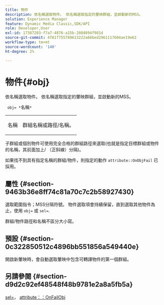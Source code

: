 ```yaml
---
title: 物件
description: 依名稱選取物件。 依名稱選取指定的暈映群組，並啟動新的MSS。
solution: Experience Manager
feature: Dynamic Media Classic,SDK/API
role: Developer,User
exl-id: 17387203-f7a7-4876-a15b-2084894f981d
source-git-commit: 4f81f755789613222a66bed2961117604ae19e62
workflow-type: tm+mt
source-wordcount: '140'
ht-degree: 2%

---
```


# 物件{#obj}

依名稱選取物件。 依名稱選取指定的暈映群組，並啟動新的MSS。

` obj= *`名稱`*`

<table id="simpletable_6E0DA6CBCDCF4CDDAFA5A4C38E0D5FC5"> 
 <tr class="strow"> 
  <td class="stentry"> <p> <span class="codeph"> <span class="varname"> 名稱 </span> </span> </p> </td> 
  <td class="stentry"> <p>群組名稱或路徑/名稱。 </p> </td> 
 </tr> 
</table>

子群組或個別物件可使用完全合格的群組路徑來選取(也就是指定目標群組或物件的名稱，其前面加上/ （正斜線）分隔)。

如果找不到具有指定名稱的群組/物件，則指定的動作 `attribute::OnObjFail` 已採用。

## 屬性 {#section-9463b36e8ff74c81a70c7c2b58927430}

選取範圍指令；MSS分隔符號。 物件選取項會持續保留，直到選取其他物件為止，使用 `obj=` 或 `sel=`.

群組/物件路徑和名稱不區分大小寫。

## 預設 {#section-0c322850512c4896bb551856a549440e}

開啟新暈映時，會自動選取暈映中包含可轉譯物件的第一個群組。

## 另請參閱 {#section-d9d2c92ef48548f48b9781e2a8a5fb5a}

[sel=](../../../../../ir-api/http-protocol/image-rendering-api-ref/c-ir-http-protocol-ref/c-ir-http-protocol-command-reference/r-ir-sel.md#reference-01322c58d414481385c29fcdd27a090b)， [attribute：：OnFailObj](../../../../../ir-api/material-cat/image-rendering-api-ref/c-ir-material-catalog/c-ir-attributes-reference/r-ir-onfailobj.md#reference-4c6ba90418e84da5831f8573bbbf2c8d)

